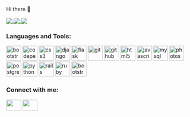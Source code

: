 Hi there 👋


<a href="https://github.com/engrnonny">
  <img align="center" src="https://github-readme-stats.vercel.app/api?username=engrnonny&show_icons=true&theme=merko" />
</a>
<a href="https://github.com/engrnonny">
  <img align="center" src="https://github-readme-stats.vercel.app/api/top-langs/?username=engrnonny&layout=compact&langs_count=8" />
</a>
<a href="https://github.com/engrnonny">
  <img align="center" src="https://github-readme-stats.vercel.app/api/pin?username=engrnonny&repo=Anotech" />
</a>

<h3 align="left">Languages and Tools:</h3>
<p align="left">
  <img src='https://cdn.jsdelivr.net/gh/devicons/devicon/icons/bootstrap/bootstrap-plain-wordmark.svg' alt="bootstrap" width="40" height="40"/>
  <img src='https://cdn.jsdelivr.net/gh/devicons/devicon/icons/codepen/codepen-original-wordmark.svg' alt="codepen" width="40" height="40"/>
  <img src='https://cdn.jsdelivr.net/gh/devicons/devicon/icons/css3/css3-original-wordmark.svg' alt="css3" width="40" height="40"/>
  <img src='https://cdn.jsdelivr.net/gh/devicons/devicon/icons/django/django-original.svg' alt="django" width="40" height="40"/>
  <img src='https://cdn.jsdelivr.net/gh/devicons/devicon/icons/flask/flask-original.svg' alt="flask" width="40" height="40"/>
  <img src='https://cdn.jsdelivr.net/gh/devicons/devicon/icons/git/git-original-wordmark.svg' alt="git" width="40" height="40"/>
  <img src='https://cdn.jsdelivr.net/gh/devicons/devicon/icons/github/github-original-wordmark.svg' alt="github" width="40" height="40"/>
  <img src='https://cdn.jsdelivr.net/gh/devicons/devicon/icons/html5/html5-original-wordmark.svg' alt="html5" width="40" height="40"/>
  <img src='https://cdn.jsdelivr.net/gh/devicons/devicon/icons/javascript/javascript-original.svg' alt="javascript" width="40" height="40"/>
  <img src='https://cdn.jsdelivr.net/gh/devicons/devicon/icons/mysql/mysql-original-wordmark.svg' alt="mysql" width="40" height="40"/>
  <img src='https://cdn.jsdelivr.net/gh/devicons/devicon/icons/photoshop/photoshop-line.svg' alt="photoshop" width="40" height="40"/>
  <img src='https://cdn.jsdelivr.net/gh/devicons/devicon/icons/postgresql/postgresql-original-wordmark.svg' alt="postgresql" width="40" height="40"/>
  <img src='https://cdn.jsdelivr.net/gh/devicons/devicon/icons/python/python-original-wordmark.svg' alt="python" width="40" height="40"/>
  <img src='https://cdn.jsdelivr.net/gh/devicons/devicon/icons/rails/rails-original-wordmark.svg' alt="rails" width="40" height="40"/>
  <img src='https://cdn.jsdelivr.net/gh/devicons/devicon/icons/ruby/ruby-original-wordmark.svg' alt="ruby" width="40" height="40"/>
  <img src='https://cdn.jsdelivr.net/gh/devicons/devicon/icons/vscode/vscode-original-wordmark.svg' alt="bootstrap" width="40" height="40"/>
</p>

<h3 align="left">Connect with me:</h3>
<p align="left">
<!--
<a href="your link" target="blank"><img align="center" src="https://cdn.jsdelivr.net/npm/simple-icons@3.0.1/icons/twitter.svg" alt="" height="30" width="40" /></a>
<a href="your link" target="blank"><img align="center" src="https://cdn.jsdelivr.net/npm/simple-icons@3.0.1/icons/youtube.svg" alt="" height="30" width="40" /></a>
-->
<a href="https://www.linkedin.com/in/ewere-njokede/" target="blank"><img align="center" src="https://cdn.jsdelivr.net/npm/simple-icons@3.0.1/icons/linkedin.svg" alt="" height="30" width="40" /></a>
<a href="https://www.instagram.com/engr.nonny/" target="blank"><img align="center" src="https://cdn.jsdelivr.net/npm/simple-icons@3.0.1/icons/instagram.svg" alt="" height="30" width="40" /></a>
</p>
<!--
**engrnonny/engrnonny** is a ✨ _special_ ✨ repository because its `README.md` (this file) appears on your GitHub profile.

Here are some ideas to get you started:

- 🔭 I’m currently working on ...
- 🌱 I’m currently learning ...
- 👯 I’m looking to collaborate on ...
- 🤔 I’m looking for help with ...
- 💬 Ask me about ...
- 📫 How to reach me: ...
- 😄 Pronouns: ...
- ⚡ Fun fact: ...
-->
